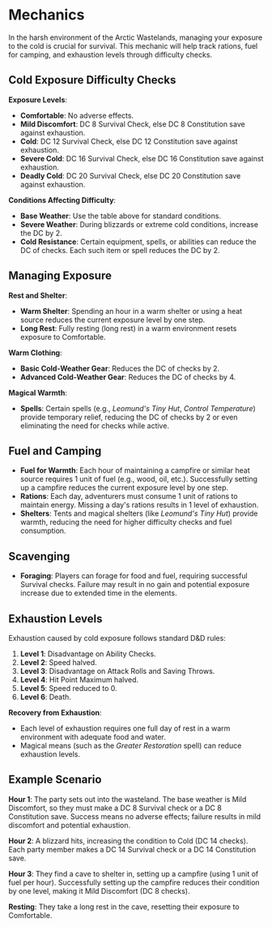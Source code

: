# Mechanics

In the harsh environment of the Arctic Wastelands, managing your exposure to the cold is crucial for survival. This mechanic will help track rations, fuel for camping, and exhaustion levels through difficulty checks.

## Cold Exposure Difficulty Checks

**Exposure Levels**:

- **Comfortable**: No adverse effects.
- **Mild Discomfort**: DC 8 Survival Check, else DC 8 Constitution save against exhaustion.
- **Cold**: DC 12 Survival Check, else DC 12 Constitution save against exhaustion.
- **Severe Cold**: DC 16 Survival Check, else DC 16 Constitution save against exhaustion.
- **Deadly Cold**: DC 20 Survival Check, else DC 20 Constitution save against exhaustion.

**Conditions Affecting Difficulty**:

- **Base Weather**: Use the table above for standard conditions.
- **Severe Weather**: During blizzards or extreme cold conditions, increase the DC by 2.
- **Cold Resistance**: Certain equipment, spells, or abilities can reduce the DC of checks. Each such item or spell reduces the DC by 2.

## Managing Exposure

**Rest and Shelter**:

- **Warm Shelter**: Spending an hour in a warm shelter or using a heat source reduces the current exposure level by one step.
- **Long Rest**: Fully resting (long rest) in a warm environment resets exposure to Comfortable.

**Warm Clothing**:

- **Basic Cold-Weather Gear**: Reduces the DC of checks by 2.
- **Advanced Cold-Weather Gear**: Reduces the DC of checks by 4.

**Magical Warmth**:

- **Spells**: Certain spells (e.g., *Leomund's Tiny Hut*, *Control Temperature*) provide temporary relief, reducing the DC of checks by 2 or even eliminating the need for checks while active.

## Fuel and Camping

- **Fuel for Warmth**: Each hour of maintaining a campfire or similar heat source requires 1 unit of fuel (e.g., wood, oil, etc.). Successfully setting up a campfire reduces the current exposure level by one step.
- **Rations**: Each day, adventurers must consume 1 unit of rations to maintain energy. Missing a day's rations results in 1 level of exhaustion.
- **Shelters**: Tents and magical shelters (like *Leomund's Tiny Hut*) provide warmth, reducing the need for higher difficulty checks and fuel consumption.

## Scavenging

- **Foraging**: Players can forage for food and fuel, requiring successful Survival checks. Failure may result in no gain and potential exposure increase due to extended time in the elements.

## Exhaustion Levels

Exhaustion caused by cold exposure follows standard D&D rules:

1. **Level 1**: Disadvantage on Ability Checks.
2. **Level 2**: Speed halved.
3. **Level 3**: Disadvantage on Attack Rolls and Saving Throws.
4. **Level 4**: Hit Point Maximum halved.
5. **Level 5**: Speed reduced to 0.
6. **Level 6**: Death.

**Recovery from Exhaustion**:
- Each level of exhaustion requires one full day of rest in a warm environment with adequate food and water.
- Magical means (such as the *Greater Restoration* spell) can reduce exhaustion levels.

## Example Scenario

**Hour 1**: The party sets out into the wasteland. The base weather is Mild Discomfort, so they must make a DC 8 Survival check or a DC 8 Constitution save. Success means no adverse effects; failure results in mild discomfort and potential exhaustion.

**Hour 2**: A blizzard hits, increasing the condition to Cold (DC 14 checks). Each party member makes a DC 14 Survival check or a DC 14 Constitution save.

**Hour 3**: They find a cave to shelter in, setting up a campfire (using 1 unit of fuel per hour). Successfully setting up the campfire reduces their condition by one level, making it Mild Discomfort (DC 8 checks).

**Resting**: They take a long rest in the cave, resetting their exposure to Comfortable.
